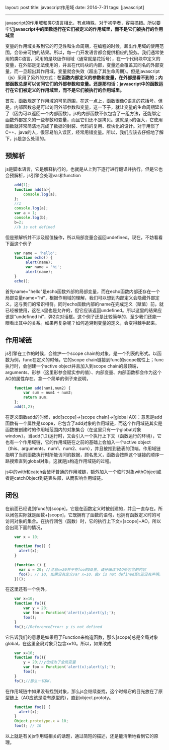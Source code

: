 layout: post
title: javascript作用域
date: 2014-7-31
tags: [javascript]

---
javascript的作用域和类C语言相比，有点特殊，对于初学者，容易搞错。所以要牢记**javascript中的函数运行在它们被定义的作用域里，而不是它们被执行的作用域里**
<!--more-->
变量的作用域关系到它的可见性和生命周期，在编程的时候，超出作用域的使用范围，会带来可怕的结果。所以，每一门开发语言都会提供相应的服务。我们通常使用的类C语言，采用的是块级作用域（通常就是花括号），在一个代码块中定义的变量，在外部是无法使用的，并且在代码块的内部，变量还会覆盖其同名的外部变量，而一旦超出其作用域，变量就会失效（超出了其生命周期）。但是javascript（js）采用了另外的方式：**在函数内部定义的参数和变量，在外部是看不到的；内部函数总是可以访问它们的外部参数和变量。还是那句话：javascript中的函数运行在它们被定义的作用域里，而不是它们被执行的作用域里。**  

首先，函数规定了作用域的可见范围，在这一点上，函数很像C语言的花括号。但是，内部函数总是可以访问外部参数和变量，这一下子，就让变量的生命周期延长了（因为可以返回一个内部函数）。js的内部函数不仅包含了一组方法，还能绑定函数外部定义的一些参数和变量，而且它们还不是拷贝。这就是js的强大，它使用函数就非常简洁地完成了数据的封装、代码的复用、模块化的设计。对于用惯了C++、java的人，很容易陷入误区，经常用错变量。所以，我们应该去仔细地了解下，js是怎么处理的。  

## 预解析

js是脚本语言，它是解释执行的，也就是从上到下逐行进行翻译并执行。但是它也会预解析，js引擎会处理var和function

```javascript
	add(1);
	function add(a){
	    console.log(a);
	};
	//1
	console.log(a);
	var a = 1;
	console.log(b);
	b=2;
	//b is not defined
```

但是预解析并不涉及赋值操作，所以局部变量会返回undefined。现在，不妨看看下面这个例子

```javascript
	var name = 'hello';
	function echo() {
	     alert(name);
	     var name = 'hi';
	     alert(name);
	}
	echo();
```

首先name="hello"是echo函数外部的局部变量，而在echo函数内部还存在一个局部变量name="hi"，根据作用域的理解，我们可以想到内部定义会隐藏外部定义，这与我们的常识相符。同时echo函数内部的name在完成定义（赋值）前，就已经被使用，这在js里也是允许的，但它应该返回undefined。所以这里的结果应该是“undefined hi”，弹2次对话框。这个例子还是比较简单的，至少我们还能一眼看出其中的关系。如果再复杂呢？如何追溯到变量的定义，会变得棘手起来。

## 作用域链

js引擎在工作的时候，会维护一个scope chain的对象，是一个列表的形式。以函数为例，func在定义的时候，它的scope chain链接到func的scope属性上；func执行时，会创建一个active object并且加入到scope chain的最顶端，arguments、形参（这里形参会赋实参的值）、内部变量、内部函数都会作为这个AO的属性存在。拿一个简单的例子来说明，

```javascript
	function add(num1,num2) {
        var sum = num1 + num2;
        return sum;
	};
	add(1,2);
```

在定义函数add的时候，add[scope]->[scope chain]->[global AO]：意思是add函数有一个属性是scope，它包含了add对象的作用域链，而这个作用域链其实是函数被创建时的作用域范围内的对象集合（在这里只有一个global对象window）。当add(1,2)运行时，又会引入一个执行上下文（函数运行的环境），它也有一个作用域链，它的作用域链在之前的基础上会加入一个active object（this、arguments、num1、num2、sum），并且被推到链表的顶端。作用域链指明了当前函数执行时所能访问的数据，顾名思义，函数会按照这个链接的顺序一路搜索直到global对象。这就是js构造作用域链的过程。  

js中的with和catch会破坏普通的作用域链，额外加入一个临时对象withObject或者是catchObject到链表头部，从而影响作用域链。  

## 闭包

在前面已经说到func的[scope]，它是在函数定义时被创建的，并且一直存在。所以闭包实际就是函数+[scope]，它既拥有了函数的语句，也拥有函数定义时的可访问对象的集合。在执行闭包（函数）时，它的执行上下文=[scope]+AO。所以会出现下面的情况，

```javascript
	var x = 10;
 
	function foo() {
	  alert(x);
	}
	 
	(function () {
	  var x = 20; //注意x=20并不在foo的AO里，请仔细读下AO所包含的内容
	  foo(); // 10, 如果没有定义var x=10，会x is not defined即x还没有声明。
	})();
```

在这里还有一个例外，

```javascript
	var x=10;
	function fo(){
	    var y = 20;
	    var foo = Function('alert(x);alert(y);');
	    foo();
	}
	fo();//ReferenceError: y is not defined
```

它告诉我们的意思是如果用了Function来构造函数，那么[scope]总是全局对象global，在这里全局对象只包含x=10。所以，如果改成

```javascript
	var x=10;
	function fo(){
	    y = 20;//y也成为了全局变量
	    var foo = Function('alert(x);alert(y);');
	    foo();
	}
	fo();//那么一切OK.
```

在作用域链中如果没有找到对象，那么js会继续查找，这个时候它的目光放在了原型链上（AO应该是没有原型的），直到object.prototy。

```javascript
	function foo() {
	  alert(x);
	}
	Object.prototype.x = 10;
	foo(); // 10
```

以上就是有关js作用域相关的话题，通过简短的描述，还是能清晰地看到它的原理。
